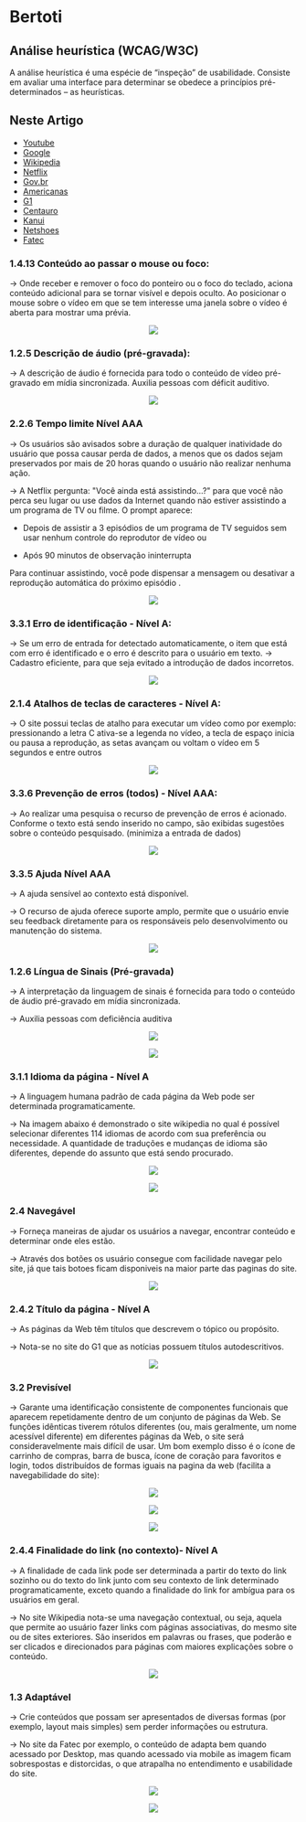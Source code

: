 # Bertoti

## Análise heurística (WCAG/W3C)
A análise heurística é uma espécie de “inspeção” de usabilidade. Consiste em avaliar uma interface para determinar se obedece a princípios pré-determinados – as heurísticas. 


## Neste Artigo
- [Youtube](#Youtube)
- [Google](#Google)
- [Wikipedia](#Wikipedia)
- [Netflix](#Netflix)
- [Gov.br](#Gov.br)
- [Americanas](#Americanas)
- [G1](#G1)
- [Centauro](#Centauro)
- [Kanui](#Kanui)
- [Netshoes](#Netshoes)
- [Fatec](#Fatec)



### 1.4.13 Conteúdo ao passar o mouse ou foco:

-> Onde receber e remover o foco do ponteiro ou o foco do teclado, aciona conteúdo adicional para se tornar visível e depois oculto. Ao posicionar o mouse sobre o vídeo em que se tem interesse uma janela sobre o vídeo é aberta para mostrar uma prévia.

<p align=center>  <img src = "https://github.com/fabiaalv3s/Bertoti/blob/main/IHC/imagens/Screenshot_1.png"> </p>



### 1.2.5 Descrição de áudio (pré-gravada):

-> A descrição de áudio é fornecida para todo o conteúdo de vídeo pré-gravado em mídia sincronizada. 
Auxilia pessoas com déficit auditivo.

<p align = center> <img src = "https://github.com/fabiaalv3s/Bertoti/blob/main/IHC/imagens/Imagem4.png"> </p>


### 2.2.6 Tempo limite Nível AAA

-> Os usuários são avisados sobre a duração de qualquer inatividade do usuário que possa causar perda de dados, a menos que os dados sejam preservados por mais de 20 horas quando o usuário não realizar nenhuma ação.

-> A Netflix pergunta: "Você ainda está assistindo...?" para que você não perca seu lugar ou use dados da Internet quando não estiver assistindo a um programa de TV ou filme. O prompt aparece:

- Depois de assistir a 3 episódios de um programa de TV seguidos sem usar nenhum controle do reprodutor de vídeo ou

- Após 90 minutos de observação ininterrupta

Para continuar assistindo, você pode dispensar a mensagem ou desativar a reprodução automática do próximo episódio .

<p align = center> <img src = "https://github.com/fabiaalv3s/Bertoti/blob/main/IHC/imagens/netflix1.png"> </p>



### 3.3.1 Erro de identificação - Nível A: 

-> Se um erro de entrada for detectado automaticamente, o item que está com erro é identificado e o erro é descrito para o usuário em texto.
-> Cadastro eficiente, para que seja evitado a introdução de dados incorretos.

<p align = center> <img src = "https://github.com/fabiaalv3s/Bertoti/blob/main/IHC/imagens/Imagem5.png"></p>



### 2.1.4 Atalhos de teclas de caracteres - Nível A:

-> O site possui teclas de atalho para executar um vídeo como por exemplo: pressionando a letra C ativa-se a legenda no vídeo, a tecla de espaço inicia ou pausa a reprodução, as setas avançam ou voltam o vídeo em 5 segundos e entre outros

<p align = center> <img src = "https://github.com/fabiaalv3s/Bertoti/blob/main/IHC/imagens/Screenshot_2.png"></p>



### 3.3.6 Prevenção de erros (todos) - Nível AAA:

-> Ao realizar uma pesquisa o recurso de prevenção de erros é acionado. Conforme o texto está sendo inserido no campo, são exibidas sugestões sobre o conteúdo pesquisado. (minimiza a entrada de dados)

<p align = center> <img src = "https://github.com/fabiaalv3s/Bertoti/blob/main/IHC/imagens/Imagem7.png"></p>



### 3.3.5 Ajuda Nível AAA

-> A ajuda sensível ao contexto está disponível.

-> O recurso de ajuda oferece suporte amplo, permite que o usuário envie seu feedback diretamente para os responsáveis pelo desenvolvimento ou manutenção do sistema.

<p align = center> <img src = "https://github.com/fabiaalv3s/Bertoti/blob/main/IHC/imagens/Imagem8.png"></p>



### 1.2.6 Língua de Sinais (Pré-gravada)

-> A interpretação da linguagem de sinais é fornecida para todo o conteúdo de áudio pré-gravado em mídia sincronizada.

-> Auxilia pessoas com deficiência auditiva

<p align = center> <img src = "https://github.com/fabiaalv3s/Bertoti/blob/main/IHC/imagens/Imagem1.png"></p>
<p align = center> <img src = "https://github.com/fabiaalv3s/Bertoti/blob/main/IHC/imagens/libras2.png"></p>




### 3.1.1 Idioma da página - Nível A

-> A linguagem humana padrão de cada página da Web pode ser determinada programaticamente.

-> Na imagem abaixo é demonstrado o site wikipedia no qual é possível selecionar diferentes 114 idiomas de acordo com sua preferência ou necessidade. A quantidade de traduções e mudanças de idioma são diferentes, depende do assunto que está sendo procurado.

<p align = center> <img src = "https://github.com/fabiaalv3s/Bertoti/blob/main/IHC/imagens/idioma2.png"></p>

<p align = center> <img src = "https://github.com/fabiaalv3s/Bertoti/blob/main/IHC/imagens/idioma1.png"></p>


### 2.4 Navegável

-> Forneça maneiras de ajudar os usuários a navegar, encontrar conteúdo e determinar onde eles estão.

-> Através dos botões os usuário consegue com facilidade navegar pelo site, já que tais botoes ficam disponiveis na maior parte das paginas do site.

<p align = center> <img src = "https://github.com/fabiaalv3s/Bertoti/blob/main/IHC/imagens/navegavel.png"></p>


### 2.4.2 Título da página - Nível A

-> As páginas da Web têm títulos que descrevem o tópico ou propósito.

-> Nota-se no site do G1 que as notícias possuem títulos autodescritivos.

<p align = center> <img src = "https://github.com/fabiaalv3s/Bertoti/blob/main/IHC/imagens/noticia.png"></p>


### 3.2 Previsível

-> Garante uma identificação consistente de componentes funcionais que aparecem repetidamente dentro de um conjunto de páginas da Web. Se funções idênticas tiverem rótulos diferentes (ou, mais geralmente, um nome acessível diferente) em diferentes páginas da Web, o site será consideravelmente mais difícil de usar. Um bom exemplo disso é o ícone de carrinho de compras, barra de busca, ícone de coração para favoritos e login, todos distribuídos de formas iguais na pagina da web (facilita a navegabilidade do site):

<p align = center> <img src = "https://github.com/fabiaalv3s/Bertoti/blob/main/IHC/imagens/loja1png.png"></p>
<p align = center> <img src = "https://github.com/fabiaalv3s/Bertoti/blob/main/IHC/imagens/loja2.png"></p>
<p align = center> <img src = "https://github.com/fabiaalv3s/Bertoti/blob/main/IHC/imagens/loja3.png"></p>



### 2.4.4 Finalidade do link (no contexto)- Nível A

-> A finalidade de cada link pode ser determinada a partir do texto do link sozinho ou do texto do link junto com seu contexto de link determinado programaticamente, exceto quando a finalidade do link for ambígua para os usuários em geral.

-> No site  Wikipedia nota-se uma navegação contextual, ou seja, aquela que permite ao usuário fazer links com páginas associativas, do mesmo site ou de sites exteriores. São inseridos em palavras ou frases, que poderão e ser clicados e direcionados para páginas com maiores explicações sobre o conteúdo.

<p align = center> <img src = "https://github.com/fabiaalv3s/Bertoti/blob/main/IHC/imagens/wikipedia.png"></p>


### 1.3 Adaptável 

-> Crie conteúdos que possam ser apresentados de diversas formas (por exemplo, layout mais simples) sem perder informações ou estrutura.

-> No site da Fatec por exemplo, o conteúdo de adapta bem quando acessado por Desktop, mas quando acessado via mobile as imagem ficam sobrespostas e distorcidas, o que atrapalha no entendimento e usabilidade do site. 

<p align = center> <img src = "https://github.com/fabiaalv3s/Bertoti/blob/main/IHC/imagens/fatecbom.png"></p>
<p align = center> <img src = "https://github.com/fabiaalv3s/Bertoti/blob/main/IHC/imagens/fatecruim1.jpg"></p>

